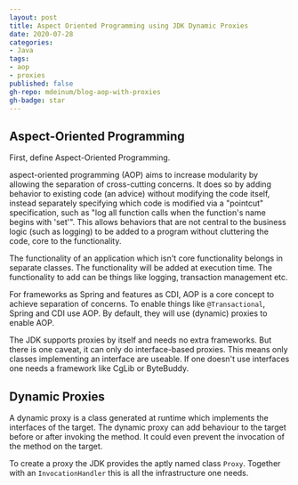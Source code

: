 ```yaml
---
layout: post
title: Aspect Oriented Programming using JDK Dynamic Proxies
date: 2020-07-28
categories:
- Java
tags:
- aop
- proxies
published: false
gh-repo: mdeinum/blog-aop-with-proxies
gh-badge: star	
---
```


## Aspect-Oriented Programming
First, define Aspect-Oriented Programming.  

aspect-oriented programming (AOP) aims to increase modularity by allowing the separation of cross-cutting concerns. It does so by adding behavior to existing code (an advice) without modifying the code itself, instead separately specifying which code is modified via a "pointcut" specification, such as "log all function calls when the function's name begins with 'set'". This allows behaviors that are not central to the business logic (such as logging) to be added to a program without cluttering the code, core to the functionality.

The functionality of an application which isn't core functionality belongs in separate classes. The functionality will be added at execution time. The functionality to add can be things like logging, transaction management etc. 

For frameworks as Spring and features as CDI, AOP is a core concept to achieve separation of concerns. To enable things like `@Transactional`, Spring and CDI use AOP. By default, they will use (dynamic) proxies to enable AOP. 

The JDK supports proxies by itself and needs no extra frameworks. But there is one caveat, it can only do interface-based proxies. This means only classes implementing an interface are useable. If one doesn't use interfaces one needs a framework like CgLib or ByteBuddy.

## Dynamic Proxies
A dynamic proxy is a class generated at runtime which implements the interfaces of the target. The dynamic proxy can add behaviour to the target before or after invoking the method. It could even prevent the invocation of the method on the target.

To create a proxy the JDK provides the aptly named class `Proxy`. Together with an `InvocationHandler` this is all the infrastructure one needs.  
